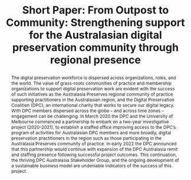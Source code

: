 ---
abstract: 'The digital preservation workforce is dispersed across organizations, roles,
  and the world. The value of grass-roots communities of practice and membership organizations
  to support digital preservation work are evident with the success of such initiatives
  as the Australasia Preserves regional community of practice supporting practitioners
  in the Australasian region, and the Digital Preservation Coalition (DPC), an international
  charity that works to secure our digital legacy. With DPC members dispersed across
  the globe – and across time zones – engagement can be challenging. In March 2020
  the DPC and the University of Melbourne commenced a partnership to embark on a two-year
  investigative project (2020-2021), to establish a staffed office improving access
  to the DPC’s program of activities for Australasian DPC members and more broadly,
  digital preservation practitioners in the region such as those participating in
  the Australasia Preserves community of practice. In early 2022 the DPC announced
  that this partnership would continue with expansion of the DPC Australasia remit
  and staffing presence following successful project outcomes. This continuation,
  the thriving DPC Australasia Stakeholder Group, and the ongoing development of a
  sustainable business model are undeniable indicators of the success of this project. '
creators:
- Weatherburn, Jaye
date: null
document_url: https://az659834.vo.msecnd.net/eventsairwesteuprod/production-inconference-public/bd6f375ec8e043e0a87f6aad28b58bd8
grand_parent: iPRES
institutions:
- University Of Melbourne
keywords:
- engagement
- community
- capacity
- partnerships
- collaboration
landing_page_url: null
language: eng
layout: publication
license: CC-BY 4.0 International
notes_url: null
parent: iPRES 2022
presentation_url: null
publication_type: short paper
size: null
source_name: iPRES
title: 'Short Paper: From Outpost to Community: Strengthening support for the Australasian
  digital preservation community through regional presence'
year: 2022
---